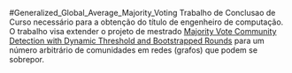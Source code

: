 #Generalized_Global_Average_Majority_Voting
Trabalho de Conclusao de Curso necessário para a obtenção do título de engenheiro de computação.
O trabalho visa extender o projeto de mestrado <a href=https://www.cos.ufrj.br/index.php/pt-BR/publicacoes-pesquisa/details/15/2898>Majority Vote Community Detection with Dynamic Threshold and Bootstrapped Rounds</a> para um número arbitrário de comunidades em redes (grafos) que podem se sobrepor.
